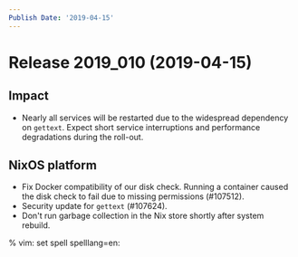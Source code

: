```yaml
---
Publish Date: '2019-04-15'
---
```


# Release 2019_010 (2019-04-15)

## Impact

- Nearly all services will be restarted due to the widespread dependency on
  `gettext`. Expect short service interruptions and performance degradations
  during the roll-out.

## NixOS platform

- Fix Docker compatibility of our disk check. Running a container caused the
  disk check to fail due to missing permissions (#107512).
- Security update for `gettext` (#107624).
- Don't run garbage collection in the Nix store shortly after system rebuild.

% vim: set spell spelllang=en:
